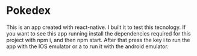 # Pokedex

This is an app created with react-native. I built it to test this tecnology.
If you want to see this app running install the dependencies required for this project with npm i, and then npm start. 
After that press the key i to run the app with the IOS emulator or a to run it with the android emulator.
